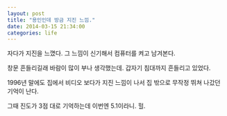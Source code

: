 ```yaml
---
layout: post
title: "용인인데 방금 지진 느낌."
date: 2014-03-15 21:34:00
categories: life
---
```


자다가 지진을 느꼈다. 그 느낌이 신기해서 컴퓨터를 켜고 남겨본다.

창문 흔들리길래 바람이 많이 부나 생각했는데.  갑자기 침대까지 흔들리고 있었다.

1996년 말에도 집에서 비디오 보다가 지진 느낌이 나서 집 밖으로  무작정 뛰쳐 나갔던 기억이 난다.

그때 진도가 3점 대로 기억하는데 이번엔  5.1이라니.  헐.
